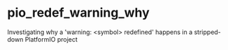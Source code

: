 # pio_redef_warning_why
Investigating why a 'warning: &lt;symbol> redefined' happens in a stripped-down PlatformIO project 
